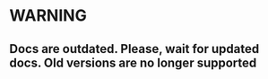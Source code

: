 ﻿# WARNING

## Docs are outdated. Please, wait for updated docs. Old versions are no longer supported
